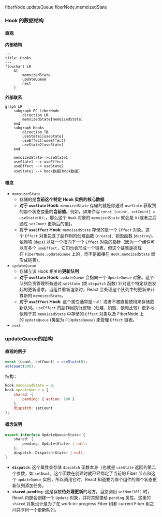 fiberNode.updateQueue
fiberNode.memoizedState

### Hook 的数据结构

#### 直观

**内部结构**

```mermaid
---
title: Hooks
---
flowchart LR
    A[
        memoizedState
        updateQueue
        next
    ]
```

**外部联系**

```mermaid
graph LR
    subgraph FC fiberNode
        direction LR
        memoizedState[memoizedState]
    end
    subgraph Hooks
        direction TB
        useState1[useState]
        useEffect[useEffect]
        useState2[useState]
    end

    memoizedState-->useState1
    useState1 --> useEffect
    useEffect --> useState2
    useState1 --> hook数据[hook数据]

```

#### 概念

- `memoizedState`
  - 存储的是**当前这个特定 Hook 实例的核心数据**
  - **对于 `useState` Hook**: `memoizedState` 存储的就是你通过 `useState` 获取到的那个状态变量的**当前值**。例如，如果你写 `const [count, setCount] = useState(0);`，那么这个 `Hook` 对象的 `memoizedState` 就会是 `0` (或者之后通过 `setCount` 更新后的值)。
  - **对于 `useEffect` Hook**: `memoizedState` 存储的是一个 `Effect` 对象。这个 `Effect` 对象包含了副作用的创建函数 (`create`)、销毁函数 (`destroy`)、依赖项 (`deps`) 以及一个指向下一个 `Effect` 对象的指针（因为一个组件可以有多个 `useEffect`，它们也会形成一个链表，但这个链表是挂载在 `FiberNode.updateQueue` 上的，而不是直接在 `Hook.memoizedState` 里形成链表）。
- `updateQueue`
  - 存储与该 Hook 相关的**更新队列**
  - **对于 `useState` Hook**: `updateQueue` 会指向一个 `UpdateQueue` 对象。这个队列负责管理所有通过 `setState` (或 `dispatch` 函数) 针对这个特定状态发起的更新请求。当组件重新渲染时，React 会处理这个队列中的更新来计算新的 `memoizedState`。
  - **对于 `useEffect` Hook**: 这个属性通常是 `null` 或者不被直接使用来存储更新队列。`useEffect` 的副作用执行逻辑（创建、销毁、依赖比较）更多地依赖于其 `memoizedState` 中存储的 `Effect` 对象以及 FiberNode 上的 `updateQueue` (类型为 `FCUpdateQueue`) 来管理 `Effect` 链表。
- `next`

### updateQueue的结构

#### 直观的例子

```js
const [count, setCount] = useState(0);
setCount(100);
```

结构：

```js
hook.memoizedState = 0;
hook.updateQueue = {
	shared: {
		pending: { action: 100 }
	},
	dispatch: setCount
};
```

#### 概念说明

```ts
export interface UpdateQueue<State> {
	shared: {
		pending: Update<State> | null;
	};
	dispatch: Dispatch<State> | null;
}
```

- **`dispatch`**: 这个属性会存储 `dispatch` 函数本身（也就是 `useState` 返回的第二个参数，如 `setNum`）。这个函数在创建时就已经绑定了当前的 Fiber 节点和这个 `updateQueue` 实例，所以调用它时，React 知道要为哪个组件的哪个状态更新队列添加任务。
- **`shared.pending`**: 这是存放**待处理更新**的地方。当您调用 `setNum(101)` 时，React 内部会创建一个 `Update` 对象，并将其赋值给 `pending` 属性。这里的 `shared` 对象设计是为了在 work-in-progress Fiber 树和 current Fiber 树之间共享同一个更新队列。
